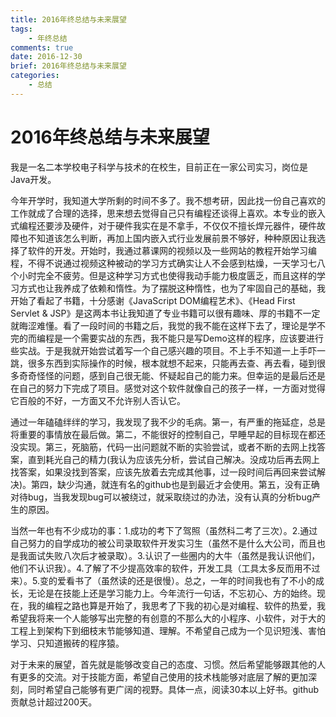 ```yaml
---
title: 2016年终总结与未来展望
tags:
    - 年终总结
comments: true
date: 2016-12-30
brief: 2016年终总结与未来展望
categories:
    - 总结
---
```


# 2016年终总结与未来展望

​	我是一名二本学校电子科学与技术的在校生，目前正在一家公司实习，岗位是Java开发。

​	今年开学时，我知道大学所剩的时间不多了。我不想考研，因此找一份自己喜欢的工作就成了合理的选择，思来想去觉得自己只有编程还谈得上喜欢。本专业的嵌入式编程还要涉及硬件，对于硬件我实在是不拿手，不仅仅不擅长焊元器件，硬件故障也不知道该怎么判断，再加上国内嵌入式行业发展前景不够好，种种原因让我选择了软件的开发。开始时，我通过慕课网的视频以及一些网站的教程开始学习编程，不得不说通过视频这种被动的学习方式确实让人不会感到枯燥，一天学习七八个小时完全不疲劳。但是这种学习方式也使得我动手能力极度匮乏，而且这样的学习方式也让我养成了依赖和惰性。为了摆脱这种惰性，也为了牢固自己的基础，我开始了看起了书籍，十分感谢《JavaScript DOM编程艺术》、《Head First Servlet & JSP》是这两本书让我知道了专业书籍可以很有趣味、厚的书籍不一定就晦涩难懂。看了一段时间的书籍之后，我觉的我不能在这样下去了，理论是学不完的而编程是一个需要实战的东西，我不能只是写Demo这样的程序，应该要进行些实战。于是我就开始尝试着写一个自己感兴趣的项目。不上手不知道一上手吓一跳，很多东西到实际操作的时候，根本就想不起来，只能再去查、再去看，碰到很多奇奇怪怪的问题，感到自己很无能、怀疑起自己的能力来。但幸运的是最后还是在自己的努力下完成了项目。感觉对这个软件就像自己的孩子一样，一方面对觉得它百般的不好，一方面又不允许别人否认它。

<!-- more -->

​	通过一年磕磕绊绊的学习，我发现了我不少的毛病。第一，有严重的拖延症，总是将重要的事情放在最后做。第二，不能很好的控制自己，早睡早起的目标现在都还没实现。第三，死脑筋，代码一出问题就不断的实验尝试，或者不断的去网上找答案，直到耗光自己的精力(我认为应该先分析，尝试自己解决。没成功后再去网上找答案，如果没找到答案，应该先放着去完成其他事，过一段时间后再回来尝试解决)。第四，缺少沟通，就连有名的github也是到最近才会使用。第五，没有正确对待bug，当我发现bug可以被绕过，就采取绕过的办法，没有认真的分析bug产生的原因。

​	当然一年也有不少成功的事：1.成功的考下了驾照（虽然科二考了三次）。2.通过自己努力的自学成功的被公司录取软件开发实习生（虽然不是什么大公司，而且也是我面试失败八次后才被录取）。3.认识了一些圈内的大牛（虽然是我认识他们，他们不认识我）。4.了解了不少提高效率的软件，开发工具（工具太多反而用不过来）。5.变的爱看书了（虽然读的还是很慢）。总之，一年的时间我也有了不小的成长，无论是在技能上还是学习能力上。今年流行一句话，不忘初心、方的始终。现在，我的编程之路也算是开始了，我思考了下我的初心是对编程、软件的热爱，我希望我将来一个人能够写出完整的有创意的不那么大的小程序、小软件，对于大的工程上到架构下到细枝末节能够知道、理解。不希望自己成为一个见识短浅、害怕学习、只知道搬砖的程序猿。

​	对于未来的展望，首先就是能够改变自己的态度、习惯。然后希望能够跟其他的人有更多的交流。对于技能方面，希望自己使用的技术栈能够对底层了解的更加深刻，同时希望自己能够有更广阔的视野。具体一点，阅读30本以上好书。github贡献总计超过200天。